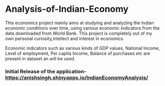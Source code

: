 # Analysis-of-Indian-Economy
This economics project mainly aims at studying and analyzing the Indian economic conditions over time, using various economic indicators from the data downloaded from World Bank.
This project is completely out of my own personal curiosity,intellect and interest in economics.

Economic indicators such as various kinds of GDP values, National Income, Level of employment, Per capita Income, Balance of purchases etc are present in dataset an will be used.


### Initial Release of the application-https://anishsingh.shinyapps.io/IndianEconomyAnalysis/
